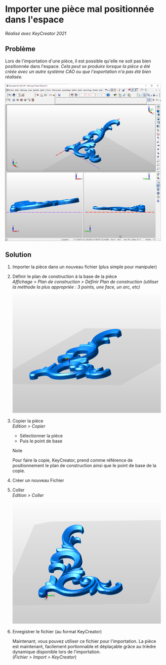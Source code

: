 # Importer une pièce mal positionnée dans l'espace

_Réalisé avec KeyCreator 2021_

## Problème

Lors de l'importation d'une pièce, il est possible qu'elle ne soit pas bien positionnée dans l'espace. _Cela peut se produire lorsque la pièce a été créée avec un autre système CAO ou que l'exportation n'a pas été bien réalisée._

![Image exemple](importer-repositionner-piece/problem_exemple.png)

## Solution

1.  Importer la pièce dans un nouveau fichier (plus simple pour manipuler)

2.  Définir le plan de construction à la base de la pièce  
    _Affichage > Plan de construction > Définir Plan de construction (utiliser la méthode la plus appropriée : 3 points, une face, un arc, etc)_

    ![Définir le plc](importer-repositionner-piece/plc_define.png)

3.  Copier la pièce  
    _Edition > Copier_

    -   Sélectionner la pièce
    -   Puis le point de base

    > [!NOTE]
    > Pour faire la copie, KeyCreator, prend comme référence de positionnement le plan de construction ainsi que le point de base de la copie.

4.  Créer un nouveau Fichier

5.  Coller  
    _Edition > Coller_

    ![Résultat](importer-repositionner-piece/resultat.png)

6.  Enregistrer le fichier (au format KeyCreator)

    Maintenant, vous pouvez utiliser ce fichier pour l'importation. La pièce est maintenant, facilement portionnable et déplaçable grâce au trièdre dynamique disponible lors de l'importation.  
    (_Fichier > Import > KeyCreator_)
